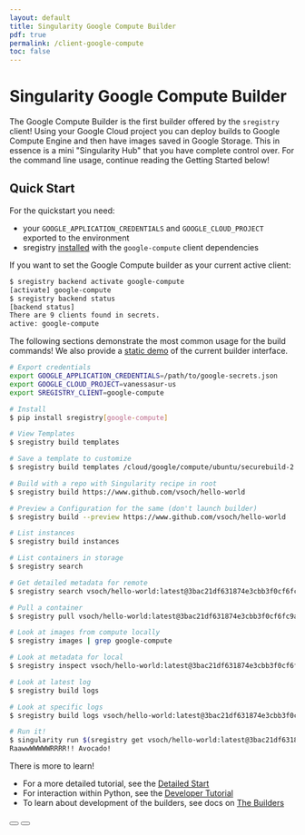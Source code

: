 ```yaml
---
layout: default
title: Singularity Google Compute Builder
pdf: true
permalink: /client-google-compute
toc: false
---
```


# Singularity Google Compute Builder

The Google Compute Builder is the first builder offered by the `sregistry` client! Using your Google Cloud
project you can deploy builds to Google Compute Engine and then have images saved in Google Storage. This
in essence is a mini "Singularity Hub" that you have complete control over. For the command line usage, continue
reading the Getting Started below!

## Quick Start
For the quickstart you need: 

 - your `GOOGLE_APPLICATION_CREDENTIALS` and `GOOGLE_CLOUD_PROJECT` exported to the environment
 - sregistry [installed](/sregistry-cli/install) with the `google-compute` client dependencies

If you want to set the Google Compute builder as your current active client:

```bash
$ sregistry backend activate google-compute
[activate] google-compute
$ sregistry backend status
[backend status]
There are 9 clients found in secrets.
active: google-compute
```

The following sections demonstrate the most common usage for the build commands! We also provide a [static demo](https://vsoch.github.io/sherlock_vep/) of the current builder interface.

```bash
# Export credentials
export GOOGLE_APPLICATION_CREDENTIALS=/path/to/google-secrets.json
export GOOGLE_CLOUD_PROJECT=vanessasur-us
export SREGISTRY_CLIENT=google-compute
```
```bash
# Install
$ pip install sregistry[google-compute]
```
```bash
# View Templates
$ sregistry build templates
```
```bash
# Save a template to customize
$ sregistry build templates /cloud/google/compute/ubuntu/securebuild-2.4.3.json > config.json
```
```bash
# Build with a repo with Singularity recipe in root
$ sregistry build https://www.github.com/vsoch/hello-world 
```
```bash
# Preview a Configuration for the same (don't launch builder)
$ sregistry build --preview https://www.github.com/vsoch/hello-world
```
```bash
# List instances
$ sregistry build instances

# List containers in storage
$ sregistry search
```
```bash
# Get detailed metadata for remote
$ sregistry search vsoch/hello-world:latest@3bac21df631874e3cbb3f0cf6fc9af1898f4cc3d
```
```bash
# Pull a container
$ sregistry pull vsoch/hello-world:latest@3bac21df631874e3cbb3f0cf6fc9af1898f4cc3d
```
```bash
# Look at images from compute locally
$ sregistry images | grep google-compute
```
```bash
# Look at metadata for local
$ sregistry inspect vsoch/hello-world:latest@3bac21df631874e3cbb3f0cf6fc9af1898f4cc3d
```
```bash
# Look at latest log
$ sregistry build logs
```
```bash
# Look at specific logs
$ sregistry build logs vsoch/hello-world:latest@3bac21df631874e3cbb3f0cf6fc9af1898f4cc3d
```
```bash
# Run it!
$ singularity run $(sregistry get vsoch/hello-world:latest@3bac21df631874e3cbb3f0cf6fc9af1898f4cc3d)
RaawwWWWWWRRRR!! Avocado!
```

There is more to learn! 

 - For a more detailed tutorial, see the [Detailed Start](/sregistry-cli/client-google-compute-detail)
 - For interaction within Python, see the [Developer Tutorial](/sregistry-cli/client-google-compute-developer)
 - To learn about development of the builders, see docs on [The Builders](https://singularityhub.github.io/builders/)


<div>
    <a href="/sregistry-cli/clients"><button class="previous-button btn btn-primary"><i class="fa fa-chevron-left"></i> </button></a>
    <a href="/sregistry-cli/client-google-storage"><button class="next-button btn btn-primary"><i class="fa fa-chevron-right"></i> </button></a>
</div><br>
